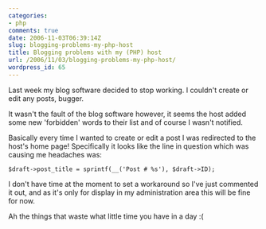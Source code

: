 ```yaml
---
categories:
- php
comments: true
date: 2006-11-03T06:39:14Z
slug: blogging-problems-my-php-host
title: Blogging problems with my (PHP) host
url: /2006/11/03/blogging-problems-my-php-host/
wordpress_id: 65
---
```


Last week my blog software decided to stop working. I couldn't create or edit any posts, bugger.

It wasn't the fault of the blog software however, it seems the host added some new 'forbidden' words to their list and of course I wasn't notified.

Basically every time I wanted to create or edit a post I was redirected to the host's home page! Specifically it looks like the line in question which was causing me headaches was:

    $draft->post_title = sprintf(__('Post # %s'), $draft->ID);

I don't have time at the moment to set a workaround so I've just commented it out, and as it's only for display in my administration area this will be fine for now.

Ah the things that waste what little time you have in a day :(
